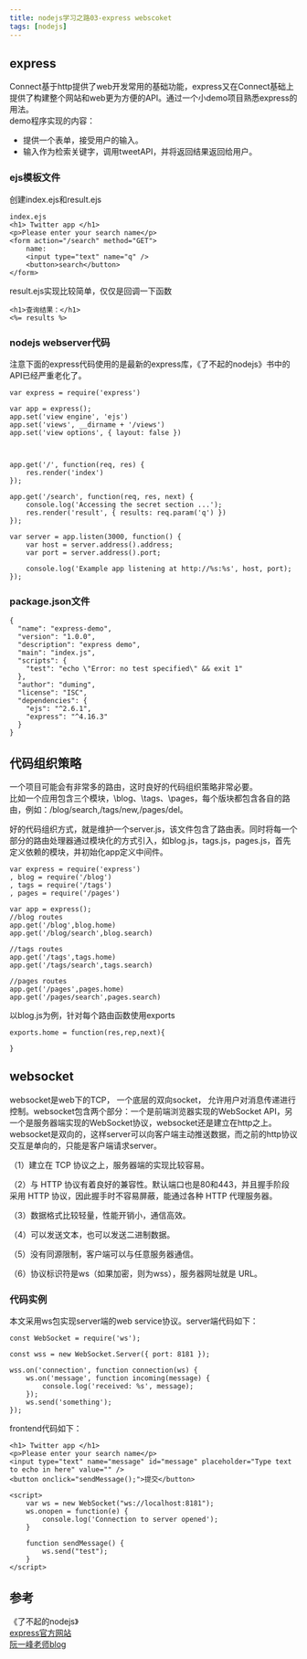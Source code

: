 ```yaml
---
title: nodejs学习之路03-express webscoket
tags: [nodejs]
---
```

## express
Connect基于http提供了web开发常用的基础功能，express又在Connect基础上提供了构建整个网站和web更为方便的API。通过一个小demo项目熟悉express的用法。   
demo程序实现的内容：
- 提供一个表单，接受用户的输入。
- 输入作为检索关键字，调用tweetAPI，并将返回结果返回给用户。
### ejs模板文件
创建index.ejs和result.ejs
``` 
index.ejs
<h1> Twitter app </h1>
<p>Please enter your search name</p>
<form action="/search" method="GET">
    name:
    <input type="text" name="q" />
    <button>search</button>
</form>

```
result.ejs实现比较简单，仅仅是回调一下函数
```
<h1>查询结果：</h1>
<%= results %>
```
### nodejs webserver代码
注意下面的express代码使用的是最新的express库，《了不起的nodejs》书中的API已经严重老化了。
```
var express = require('express')

var app = express();
app.set('view engine', 'ejs')
app.set('views', __dirname + '/views')
app.set('view options', { layout: false })



app.get('/', function(req, res) {
    res.render('index')
});

app.get('/search', function(req, res, next) {
    console.log('Accessing the secret section ...');
    res.render('result', { results: req.param('q') })
});

var server = app.listen(3000, function() {
    var host = server.address().address;
    var port = server.address().port;

    console.log('Example app listening at http://%s:%s', host, port);
});
```
### package.json文件
```
{
  "name": "express-demo",
  "version": "1.0.0",
  "description": "express demo",
  "main": "index.js",
  "scripts": {
    "test": "echo \"Error: no test specified\" && exit 1"
  },
  "author": "duming",
  "license": "ISC",
  "dependencies": {
    "ejs": "^2.6.1",
    "express": "^4.16.3"
  }
}

```
## 代码组织策略
一个项目可能会有非常多的路由，这时良好的代码组织策略非常必要。  
比如一个应用包含三个模块，\blog、\tags、\pages，每个版块都包含各自的路由，例如：/blog/search,/tags/new,/pages/del。    

好的代码组织方式，就是维护一个server.js，该文件包含了路由表。同时将每一个部分的路由处理器通过模块化的方式引入，如blog.js，tags.js，pages.js，首先定义依赖的模块，并初始化app定义中间件。  
```
var express = require('express')
, blog = require('/blog')
, tags = require('/tags')
, pages = require('/pages')

var app = express();
//blog routes
app.get('/blog',blog.home)
app.get('/blog/search',blog.search)

//tags routes
app.get('/tags',tags.home)
app.get('/tags/search',tags.search)

//pages routes
app.get('/pages',pages.home)
app.get('/pages/search',pages.search)

```
以blog.js为例，针对每个路由函数使用exports   
```
exports.home = function(res,rep,next){
    
}
```
## websocket
websocket是web下的TCP， 一个底层的双向socket，  允许用户对消息传递进行控制。websocket包含两个部分：一个是前端浏览器实现的WebSocket API，另一个是服务器端实现的WebSocket协议，websocket还是建立在http之上。    
websocket是双向的，这样server可以向客户端主动推送数据，而之前的http协议交互是单向的，只能是客户端请求server。  

（1）建立在 TCP 协议之上，服务器端的实现比较容易。

（2）与 HTTP 协议有着良好的兼容性。默认端口也是80和443，并且握手阶段采用 HTTP 协议，因此握手时不容易屏蔽，能通过各种 HTTP 代理服务器。

（3）数据格式比较轻量，性能开销小，通信高效。

（4）可以发送文本，也可以发送二进制数据。

（5）没有同源限制，客户端可以与任意服务器通信。

（6）协议标识符是ws（如果加密，则为wss），服务器网址就是 URL。
### 代码实例
本文采用ws包实现server端的web service协议。server端代码如下：
```
const WebSocket = require('ws');

const wss = new WebSocket.Server({ port: 8181 });

wss.on('connection', function connection(ws) {
    ws.on('message', function incoming(message) {
        console.log('received: %s', message);
    });
    ws.send('something');
});
```
frontend代码如下：
```
<h1> Twitter app </h1>
<p>Please enter your search name</p>
<input type="text" name="message" id="message" placeholder="Type text to echo in here" value="" />
<button onclick="sendMessage();">提交</button>

<script>
    var ws = new WebSocket("ws://localhost:8181");
    ws.onopen = function(e) {
        console.log('Connection to server opened');
    }

    function sendMessage() {
        ws.send("test");
    }
</script>
```











 



## 参考
《了不起的nodejs》   
[express官方网站](http://www.expressjs.com.cn/)   
[阮一峰老师blog](http://www.ruanyifeng.com/blog/2017/05/websocket.html)

